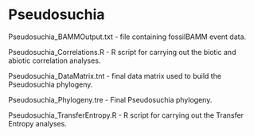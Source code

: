 # Pseudosuchia

Pseudosuchia_BAMMOutput.txt - file containing fossilBAMM event data.

Pseudosuchia_Correlations.R - R script for carrying out the biotic and abiotic correlation analyses.

Pseudosuchia_DataMatrix.tnt - final data matrix used to build the Pseudosuchia phylogeny.

Pseudosuchia_Phylogeny.tre - Final Pseudosuchia phylogeny.

Pseudosuchia_TransferEntropy.R - R script for carrying out the Transfer Entropy analyses.
